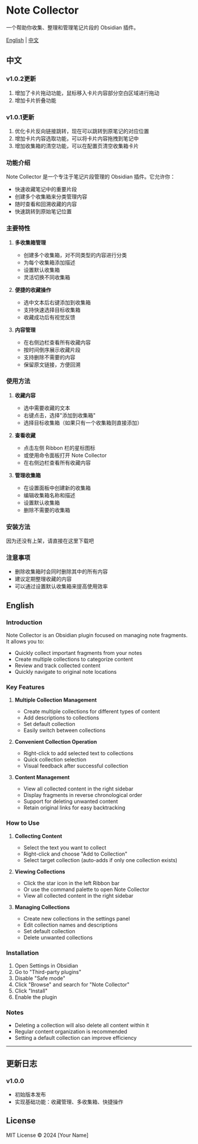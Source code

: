 # Note Collector

一个帮助你收集、整理和管理笔记片段的 Obsidian 插件。

[English](#english) | [中文](#中文)

## 中文

### v1.0.2更新
1. 增加了卡片拖动功能，鼠标移入卡片内容部分空白区域进行拖动
2. 增加卡片折叠功能

### v1.0.1更新
1. 优化卡片反向链接跳转，现在可以跳转到原笔记的对应位置
2. 增加卡片内容选取功能，可以将卡片内容拖拽到笔记中
3. 增加收集箱的清空功能，可以在配置页清空收集箱卡片

### 功能介绍

Note Collector 是一个专注于笔记片段管理的 Obsidian 插件。它允许你：

- 快速收藏笔记中的重要片段
- 创建多个收集箱来分类管理内容
- 随时查看和回溯收藏的内容
- 快速跳转到原始笔记位置

### 主要特性

1. **多收集箱管理**
   - 创建多个收集箱，对不同类型的内容进行分类
   - 为每个收集箱添加描述
   - 设置默认收集箱
   - 灵活切换不同收集箱

2. **便捷的收藏操作**
   - 选中文本后右键添加到收集箱
   - 支持快速选择目标收集箱
   - 收藏成功后有视觉反馈

3. **内容管理**
   - 在右侧边栏查看所有收藏内容
   - 按时间倒序展示收藏片段
   - 支持删除不需要的内容
   - 保留原文链接，方便回溯

### 使用方法

1. **收藏内容**
   - 选中需要收藏的文本
   - 右键点击，选择"添加到收集箱"
   - 选择目标收集箱（如果只有一个收集箱则直接添加）

2. **查看收藏**
   - 点击左侧 Ribbon 栏的星标图标
   - 或使用命令面板打开 Note Collector
   - 在右侧边栏查看所有收藏内容

3. **管理收集箱**
   - 在设置面板中创建新的收集箱
   - 编辑收集箱名称和描述
   - 设置默认收集箱
   - 删除不需要的收集箱

### 安装方法
因为还没有上架，请直接在这里下载吧

### 注意事项

- 删除收集箱时会同时删除其中的所有内容
- 建议定期整理收藏的内容
- 可以通过设置默认收集箱来提高使用效率

## English

### Introduction

Note Collector is an Obsidian plugin focused on managing note fragments. It allows you to:

- Quickly collect important fragments from your notes
- Create multiple collections to categorize content
- Review and track collected content
- Quickly navigate to original note locations

### Key Features

1. **Multiple Collection Management**
   - Create multiple collections for different types of content
   - Add descriptions to collections
   - Set default collection
   - Easily switch between collections

2. **Convenient Collection Operation**
   - Right-click to add selected text to collections
   - Quick collection selection
   - Visual feedback after successful collection

3. **Content Management**
   - View all collected content in the right sidebar
   - Display fragments in reverse chronological order
   - Support for deleting unwanted content
   - Retain original links for easy backtracking

### How to Use

1. **Collecting Content**
   - Select the text you want to collect
   - Right-click and choose "Add to Collection"
   - Select target collection (auto-adds if only one collection exists)

2. **Viewing Collections**
   - Click the star icon in the left Ribbon bar
   - Or use the command palette to open Note Collector
   - View all collected content in the right sidebar

3. **Managing Collections**
   - Create new collections in the settings panel
   - Edit collection names and descriptions
   - Set default collection
   - Delete unwanted collections

### Installation

1. Open Settings in Obsidian
2. Go to "Third-party plugins"
3. Disable "Safe mode"
4. Click "Browse" and search for "Note Collector"
5. Click "Install"
6. Enable the plugin

### Notes

- Deleting a collection will also delete all content within it
- Regular content organization is recommended
- Setting a default collection can improve efficiency

---

## 更新日志

### v1.0.0
- 初始版本发布
- 实现基础功能：收藏管理、多收集箱、快捷操作

## License

MIT License © 2024 [Your Name]
